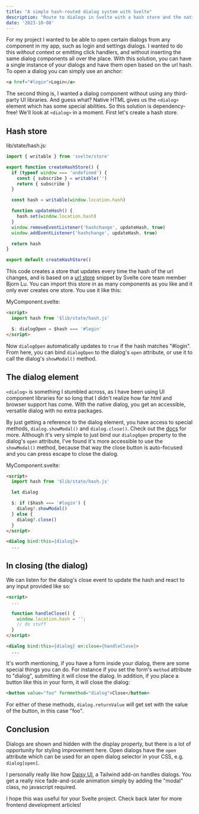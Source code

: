 ```yaml
---
title: "A simple hash-routed dialog system with Svelte"
description: "Route to dialogs in Svelte with a hash store and the native dialog element"
date: '2023-10-08'
---
```


For my project I wanted to be able to open certain dialogs from any component in my app, such as login and settings dialogs. I wanted to do this _without_ context or emitting click handlers, and without inserting the same dialog components all over the place. With this solution, you can have a single instance of your dialogs and have them open based on the url hash. To open a dialog you can simply use an anchor:

```html
<a href="#login">Login</a>
```

The second thing is, I wanted a dialog component without using any third-party UI libraries. And guess what? Native HTML gives us the `<dialog>` element which has some special abilities. So this solution is dependency-free! We'll look at `<dialog>` in a moment. First let's create a hash store.

## Hash store

lib/state/hash.js:
```js
import { writable } from 'svelte/store'

export function createHashStore() {
  if (typeof window === 'undefined') {
    const { subscribe } = writable('')
    return { subscribe }
  }

  const hash = writable(window.location.hash)

  function updateHash() {
    hash.set(window.location.hash)
  }
  window.removeEventListener('hashchange', updateHash, true)
  window.addEventListener('hashchange', updateHash, true)

  return hash
}

export default createHashStore()
```

This code creates a store that updates every time the hash of the url changes, and is based on a [url store](https://github.com/bluwy/svelte-url/blob/master/src/url.js) snippet by Svelte core team member Bjorn Lu. You can import this store in as many components as you like and it only ever creates one store. You use it like this:

MyComponent.svelte:
```html
<script>
  import hash from '$lib/state/hash.js'

  $: dialogOpen = $hash === '#login'
</script>

```

Now `dialogOpen` automatically updates to `true` if the hash matches "#login". From here, you can bind `dialogOpen` to the dialog's `open` attribute, or use it to call the dialog's `showModal()` method.

## The dialog element

`<dialog>` is something I stumbled across, as I have been using UI component libraries for so long that I didn't realize how far html and browser support has come. With the native dialog, you get an accessible, versatile dialog with no extra packages.

By just getting a reference to the dialog element, you have access to special methods, `dialog.showModal()` and `dialog.close()`. Check out the [docs](https://developer.mozilla.org/en-US/docs/Web/HTML/Element/dialog) for more. Although it's very simple to just bind our `dialogOpen` property to the dialog's `open` attribute, I've found it's more accessible to use the `showModal()` method, because that way the close button is auto-focused and you can press escape to close the dialog.

MyComponent.svelte:
```html
<script>
  import hash from '$lib/state/hash.js'

  let dialog

  $: if ($hash === '#login') {
    dialog?.showModal()
  } else {
    dialog?.close()
  }
</script>

<dialog bind:this={dialog}>
  ...
```

## In closing (the dialog)

We can listen for the dialog's close event to update the hash and react to any input provided like so:

```html
<script>
  ...

  function handleClose() {
    window.location.hash = '';
    // do stuff
  }
</script>

<dialog bind:this={dialog} on:close={handleClose}>
  ...
```

It's worth mentioning, if you have a form inside your dialog, there are some special things you can do. For instance if you set the form's `method` attribute to "dialog", submitting it will close the dialog. In addition, if you place a button like this in your form, it will close the dialog:

```html
<button value="foo" formmethod="dialog">Close</button>
```
For either of these methods, `dialog.returnValue` will get set with the value of the button, in this case "foo".

## Conclusion

Dialogs are shown and hidden with the display property, but there is a lot of opportunity for styling improvement here. Open dialogs have the `open` attribute which can be used for an open dialog selector in your CSS, e.g. `dialog[open]`. 

I personally really like how [Daisy UI](https://daisyui.com/components/modal/), a Tailwind add-on handles dialogs. You get a really nice fade-and-scale animation simply by adding the "modal" class, no javascript required.

I hope this was useful for your Svelte project. Check back later for more frontend development articles!
